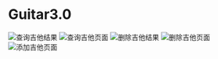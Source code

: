 # Guitar3.0
![](http://ww1.sinaimg.cn/mw690/006mLX4Fgw1f4tuxfrlo4j30qj0e0tal.jpg "查询吉他结果")
![](http://ww2.sinaimg.cn/mw690/006mLX4Fgw1f4tv1avsx0j30qh0e10uf.jpg "查询吉他页面")
![](http://ww2.sinaimg.cn/mw690/006mLX4Fgw1f4tuz1gbo4j30qh0e2mxv.jpg "删除吉他结果")
![](http://ww1.sinaimg.cn/mw690/006mLX4Fgw1f4tv2jwd1aj30qf0dzq3y.jpg "删除吉他页面")
![](http://ww3.sinaimg.cn/mw690/006mLX4Fgw1f4tv3ej34wj30qi0e6q46.jpg "添加吉他页面")
